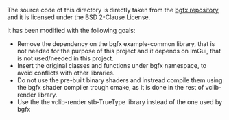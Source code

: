 The source code of this directory is directly taken from the [bgfx repository](https://github.com/bkaradzic/bgfx), and it is licensed under the BSD 2-Clause License. 

It has been modified with the following goals:
- Remove the dependency on the bgfx example-common library, that is not needed for the purpose of this project and it depends on ImGui, that is not used/needed in this project.
- Insert the original classes and functions under bgfx namespace, to avoid conflicts with other libraries.
- Do not use the pre-built binary shaders and instread compile them using the bgfx shader compiler trough cmake, as it is done in the rest of vclib-render library.
- Use the the vclib-render stb-TrueType library instead of the one used by bgfx
